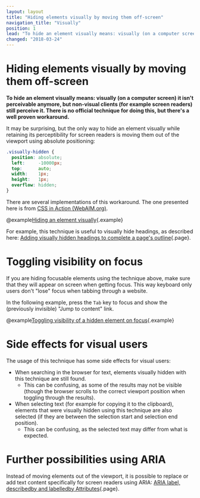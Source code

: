 ```yaml
---
layout: layout
title: "Hiding elements visually by moving them off-screen"
navigation_title: "Visually"
position: 1
lead: "To hide an element visually means: visually (on a computer screen) it isn't perceivable anymore, but non-visual clients (for example screen readers) still perceive it. There is no official technique for doing this, but there's a well proven workaround."
changed: "2018-03-24"
---
```


# Hiding elements visually by moving them off-screen

**To hide an element visually means: visually (on a computer screen) it isn't perceivable anymore, but non-visual clients (for example screen readers) still perceive it. There is no official technique for doing this, but there's a well proven workaround.**

It may be surprising, but the only way to hide an element visually while retaining its perceptibility for screen readers is moving them out of the viewport using absolute positioning:

```css
.visually-hidden {
  position: absolute;
  left:     -10000px;
  top:      auto;
  width:    1px;
  height:   1px;
  overflow: hidden;
}
```

There are several implementations of this workaround. The one presented here is from [CSS in Action (WebAIM.org)](https://webaim.org/techniques/css/invisiblecontent/).

@example[Hiding an element visually](hiding-an-element-visually){.example}

For example, this technique is useful to visually hide headings, as described here: [Adding visually hidden headings to complete a page's outline](/examples/headings/visually-hidden-headings){.page}.

# Toggling visibility on focus

If you are hiding focusable elements using the technique above, make sure that they will appear on screen when getting focus. This way keyboard only users don't "lose" focus when tabbing through a website.

In the following example, press the `Tab` key to focus and show the (previously invisible) "Jump to content" link.

@example[Toggling visibility of a hidden element on focus](toggling-visibility-of-a-hidden-element-on-focus){.example}

# Side effects for visual users

The usage of this technique has some side effects for visual users:

- When searching in the browser for text, elements visually hidden with this technique are still found.
    - This can be confusing, as some of the results may not be visible (though the browser scrolls to the correct viewport position when toggling through the results).
- When selecting text (for example for copying it to the clipboard), elements that were visually hidden using this technique are also selected (if they are between the selection start and selection end position).
    - This can be confusing, as the selected text may differ from what is expected.

# Further possibilities using ARIA

Instead of moving elements out of the viewport, it is possible to replace or add text content specifically for screen readers using ARIA: [ARIA label, describedby and labelledby Attributes](/examples/sensible-usage-of-aria-roles-and-attributes/aria-label-describedby-and-labelledby-attributes){.page}.